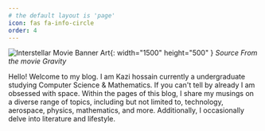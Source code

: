 ```yaml
---
# the default layout is 'page'
icon: fas fa-info-circle
order: 4
---
```



![Interstellar Movie Banner Art](https://film-grab.com/wp-content/uploads/photo-gallery/19%20(434).jpg?bwg=1547219111){: width="1500" height="500" }
_Source From the movie Gravity_



Hello! Welcome to my blog. I am Kazi hossain currently a undergraduate studying Computer Science & Mathematics. If you can't tell by already I am obsessed with space. Within the pages of this blog, I share my musings on a diverse range of topics, including but not limited to, technology, aerospace, physics, mathematics, and more. Additionally, I occasionally delve into literature and lifestyle.


